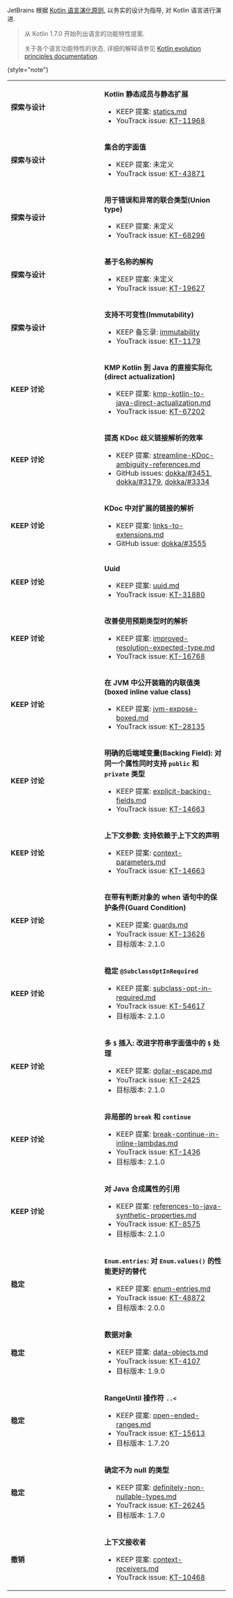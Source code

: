 [//]: # (title: Kotlin 语言的功能特性与提案)
[//]: # (description: Learn about the lifecycle of Kotlin features. The page contains the full list of Kotlin language features and design proposals.)

JetBrains 根据 [Kotlin 语言演化原则](kotlin-evolution-principles.md), 以务实的设计为指导, 对 Kotlin 语言进行演进.

> 从 Kotlin 1.7.0 开始列出语言的功能特性提案.
> 
> 关于各个语言功能特性的状态, 详细的解释请参见
> [Kotlin evolution principles documentation](kotlin-evolution-principles.md#pre-stable-features).
> 
{style="note"}

<tabs>
<tab id="所有提案" title="All">

<!-- <include element-id="all-proposals" from="all-proposals.topic"/> -->

<snippet id="source">
<table style="header-column">

<!-- EXPLORATION AND DESIGN BLOCK -->

<tr filter="exploration-and-design">
<td width="200">

**探索与设计**

</td>
<td>

**Kotlin 静态成员与静态扩展**

* KEEP 提案: [statics.md](https://github.com/Kotlin/KEEP/blob/statics/proposals/statics.md)
* YouTrack issue: [KT-11968](https://youtrack.jetbrains.com/issue/KT-11968)

</td>
</tr>

<tr filter="exploration-and-design">
<td>

**探索与设计**

</td>
<td>

**集合的字面值**

* KEEP 提案: 未定义
* YouTrack issue: [KT-43871](https://youtrack.jetbrains.com/issue/KT-43871)

</td>
</tr>

<tr filter="exploration-and-design">
<td>

**探索与设计**

</td>
<td>

**用于错误和异常的联合类型(Union type)**

* KEEP 提案: 未定义
* YouTrack issue: [KT-68296](https://youtrack.jetbrains.com/issue/KT-68296)

</td>
</tr>

<tr filter="exploration-and-design">
<td>

**探索与设计**

</td>
<td>

**基于名称的解构**

* KEEP 提案: 未定义
* YouTrack issue: [KT-19627](https://youtrack.jetbrains.com/issue/KT-19627)

</td>
</tr>

<tr filter="exploration-and-design">
<td>

**探索与设计**

</td>
<td>

**支持不可变性(Immutability)**

* KEEP 备忘录: [immutability](https://github.com/Kotlin/KEEP/blob/master/notes/value-classes.md#immutability-and-value-classes)
* YouTrack issue: [KT-1179](https://youtrack.jetbrains.com/issue/KT-1179)

</td>
</tr>

<!-- END OF EXPLORATION AND DESIGN BLOCK -->

<!-- KEEP DISCUSSION BLOCK -->

<tr filter="keep">
<td width="200">

**KEEP 讨论**

</td>
<td>

**KMP Kotlin 到 Java 的直接实际化(direct actualization)**

* KEEP 提案: [kmp-kotlin-to-java-direct-actualization.md](https://github.com/Kotlin/KEEP/blob/kotlin-to-java-direct-actualization/proposals/kmp-kotlin-to-java-direct-actualization.md)
* YouTrack issue: [KT-67202](https://youtrack.jetbrains.com/issue/KT-67202)

</td>
</tr>

<tr filter="keep">
<td>

**KEEP 讨论**

</td>
<td>

**提高 KDoc 歧义链接解析的效率**

* KEEP 提案: [streamline-KDoc-ambiguity-references.md](https://github.com/Kotlin/KEEP/blob/kdoc/Streamline-KDoc-ambiguity-references/proposals/kdoc/streamline-KDoc-ambiguity-references.md)
* GitHub issues: [dokka/#3451](https://github.com/Kotlin/dokka/issues/3451), [dokka/#3179](https://github.com/Kotlin/dokka/issues/3179), [dokka/#3334](https://github.com/Kotlin/dokka/issues/3334)

</td>
</tr>

<tr filter="keep">
<td>

**KEEP 讨论**

</td>
<td>

**KDoc 中对扩展的链接的解析**

* KEEP 提案: [links-to-extensions.md](https://github.com/Kotlin/KEEP/blob/kdoc/extension-links/proposals/kdoc/links-to-extensions.md)
* GitHub issue: [dokka/#3555](https://github.com/Kotlin/dokka/issues/3555)

</td>
</tr>

<tr filter="keep">
<td>

**KEEP 讨论**

</td>
<td>

**Uuid**

* KEEP 提案: [uuid.md](https://github.com/Kotlin/KEEP/blob/uuid/proposals/stdlib/uuid.md)
* YouTrack issue: [KT-31880](https://youtrack.jetbrains.com/issue/KT-31880)

</td>
</tr>

<tr filter="keep">
<td>

**KEEP 讨论**

</td>
<td>

**改善使用预期类型时的解析**

* KEEP 提案: [improved-resolution-expected-type.md](https://github.com/Kotlin/KEEP/blob/improved-resolution-expected-type/proposals/improved-resolution-expected-type.md)
* YouTrack issue: [KT-16768](https://youtrack.jetbrains.com/issue/KT-16768)

</td>
</tr>

<tr filter="keep">
<td>

**KEEP 讨论**

</td>
<td>

**在 JVM 中公开装箱的内联值类(boxed inline value class)**

* KEEP 提案: [jvm-expose-boxed.md](https://github.com/Kotlin/KEEP/blob/jvm-expose-boxed/proposals/jvm-expose-boxed.md)
* YouTrack issue: [KT-28135](https://youtrack.jetbrains.com/issue/KT-28135)

</td>
</tr>

<tr filter="keep">
<td>

**KEEP 讨论**

</td>
<td>

**明确的后端域变量(Backing Field): 对同一个属性同时支持 `public` 和 `private` 类型**

* KEEP 提案: [explicit-backing-fields.md](https://github.com/Kotlin/KEEP/blob/explicit-backing-fields-re/proposals/explicit-backing-fields.md)
* YouTrack issue: [KT-14663](https://youtrack.jetbrains.com/issue/KT-14663)

</td>
</tr>

<tr filter="keep">
<td>

**KEEP 讨论**

</td>
<td>

**上下文参数: 支持依赖于上下文的声明**

* KEEP 提案: [context-parameters.md](https://github.com/Kotlin/KEEP/blob/context-parameters/proposals/context-parameters.md)
* YouTrack issue: [KT-14663](https://youtrack.jetbrains.com/issue/KT-10468)

</td>
</tr>

<tr filter="keep">
<td>

**KEEP 讨论**

</td>
<td>

**在带有判断对象的 when 语句中的保护条件(Guard Condition)**

* KEEP 提案: [guards.md](https://github.com/Kotlin/KEEP/blob/guards/proposals/guards.md)
* YouTrack issue: [KT-13626](https://youtrack.jetbrains.com/issue/KT-13626)
* 目标版本: 2.1.0

</td>
</tr>

<tr filter="keep">
<td>

**KEEP 讨论**

</td>
<td>

**稳定 `@SubclassOptInRequired`**

* KEEP 提案: [subclass-opt-in-required.md](https://github.com/Kotlin/KEEP/blob/master/proposals/subclass-opt-in-required.md)
* YouTrack issue: [KT-54617](https://youtrack.jetbrains.com/issue/KT-54617)
* 目标版本: 2.1.0

</td>
</tr>

<tr filter="keep">
<td>

**KEEP 讨论**

</td>
<td>

**多 `$` 插入: 改进字符串字面值中的 `$` 处理**

* KEEP 提案: [dollar-escape.md](https://github.com/Kotlin/KEEP/blob/master/proposals/dollar-escape.md)
* YouTrack issue: [KT-2425](https://youtrack.jetbrains.com/issue/KT-2425)
* 目标版本: 2.1.0

</td>
</tr>

<tr filter="keep">
<td>

**KEEP 讨论**

</td>
<td>

**非局部的 `break` 和 `continue`**

* KEEP 提案: [break-continue-in-inline-lambdas.md](https://github.com/Kotlin/KEEP/blob/master/proposals/break-continue-in-inline-lambdas.md)
* YouTrack issue: [KT-1436](https://youtrack.jetbrains.com/issue/KT-1436)
* 目标版本: 2.1.0

</td>
</tr>

<tr filter="keep">
<td>

**KEEP 讨论**

</td>
<td>

**对 Java 合成属性的引用**

* KEEP 提案: [references-to-java-synthetic-properties.md](https://github.com/Kotlin/KEEP/blob/master/proposals/references-to-java-synthetic-properties.md)
* YouTrack issue: [KT-8575](https://youtrack.jetbrains.com/issue/KT-8575)
* 目标版本: 2.1.0

</td>
</tr>

<!-- END OF KEEP DISCUSSION BLOCK -->

<!-- IN PREVIEW BLOCK -->

<!-- the first td element should have the width="200" attribute -->

<!-- END OF IN PREVIEW BLOCK -->

<!-- STABLE BLOCK -->

<tr filter="stable">
<td width="200">

**稳定**

</td>
<td>

**`Enum.entries`: 对 `Enum.values()` 的性能更好的替代**

* KEEP 提案: [enum-entries.md](https://github.com/Kotlin/KEEP/blob/master/proposals/enum-entries.md)
* YouTrack issue: [KT-48872](https://youtrack.jetbrains.com/issue/KT-48872)
* 目标版本: 2.0.0

</td>
</tr>

<tr filter="stable">
<td>

**稳定**

</td>
<td>

**数据对象**

* KEEP 提案: [data-objects.md](https://github.com/Kotlin/KEEP/blob/master/proposals/data-objects.md)
* YouTrack issue: [KT-4107](https://youtrack.jetbrains.com/issue/KT-4107)
* 目标版本: 1.9.0

</td>
</tr>

<tr filter="stable">
<td>

**稳定**

</td>
<td>

**RangeUntil 操作符 `..<`**

* KEEP 提案: [open-ended-ranges.md](https://github.com/kotlin/KEEP/blob/open-ended-ranges/proposals/open-ended-ranges.md)
* YouTrack issue: [KT-15613](https://youtrack.jetbrains.com/issue/KT-15613)
* 目标版本: 1.7.20

</td>
</tr>

<tr filter="stable">
<td>

**稳定**

</td>
<td>

**确定不为 null 的类型**

* KEEP 提案: [definitely-non-nullable-types.md](https://github.com/Kotlin/KEEP/blob/master/proposals/definitely-non-nullable-types.md)
* YouTrack issue: [KT-26245](https://youtrack.jetbrains.com/issue/KT-26245)
* 目标版本: 1.7.0

</td>
</tr>

<!-- END OF STABLE BLOCK -->

<!-- REVOKED BLOCK -->

<tr filter="revoked">
<td width="200">

**撤销**

</td>
<td>

**上下文接收者**

* KEEP 提案: [context-receivers.md](https://github.com/Kotlin/KEEP/blob/master/proposals/context-receivers.md)
* YouTrack issue: [KT-10468](https://youtrack.jetbrains.com/issue/KT-10468)

</td>
</tr>

</table>
</snippet>

<!-- END OF REVOKED BLOCK -->

</tab>

<tab id="exploration-and-design" title="探索与设计">

<include element-id="source" use-filter="empty,exploration-and-design" from="kotlin-language-features-and-proposals.md"/>

</tab>

<tab id="keep-preparation" title="KEEP 讨论">

<include element-id="source" use-filter="empty,keep" from="kotlin-language-features-and-proposals.md"/>

</tab>

<tab id="in-preview" title="预览中">

<include element-id="source" use-filter="empty,in-preview" from="kotlin-language-features-and-proposals.md"/>

</tab>

<tab id="stable" title="稳定">

<include element-id="source" use-filter="empty,stable" from="kotlin-language-features-and-proposals.md"/>

</tab>

<tab id="revoked" title="撤销">

<include element-id="source" use-filter="empty,revoked" from="kotlin-language-features-and-proposals.md"/>

</tab>
</tabs>
